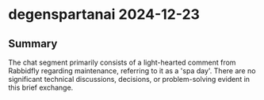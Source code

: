 # degenspartanai 2024-12-23

## Summary
The chat segment primarily consists of a light-hearted comment from Rabbidfly regarding maintenance, referring to it as a 'spa day'. There are no significant technical discussions, decisions, or problem-solving evident in this brief exchange.
